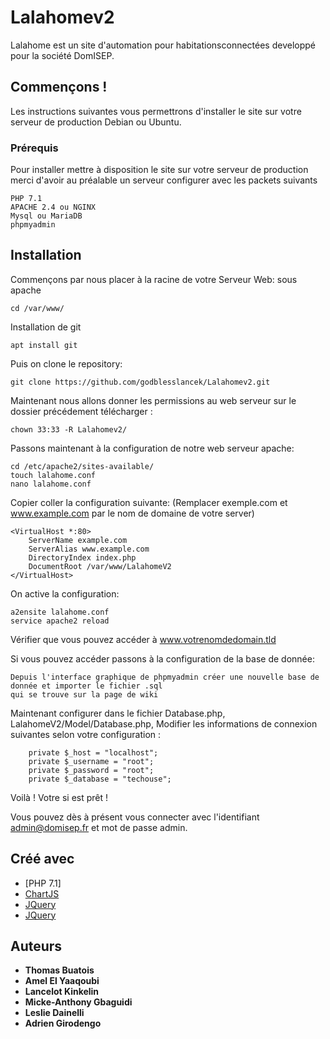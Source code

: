# Lalahomev2

Lalahome est un site d'automation pour habitationsconnectées developpé pour la société DomISEP.

## Commençons !

Les instructions suivantes vous permettrons d'installer le site sur votre serveur de production Debian ou Ubuntu.

### Prérequis 

Pour installer mettre à disposition le site sur votre serveur de production merci d'avoir au préalable un serveur configurer avec les packets suivants

```
PHP 7.1
APACHE 2.4 ou NGINX 
Mysql ou MariaDB 
phpmyadmin
```

## Installation 

Commençons par nous placer à la racine de votre Serveur Web: 
sous apache
```
cd /var/www/
```
Installation de git

```
apt install git 
```

Puis on clone le repository: 

```
git clone https://github.com/godblesslancek/Lalahomev2.git
```

Maintenant nous allons donner les permissions au web serveur sur le dossier précédement télécharger : 

```
chown 33:33 -R Lalahomev2/
```

Passons maintenant à la configuration de notre web serveur apache: 

```
cd /etc/apache2/sites-available/
touch lalahome.conf
nano lalahome.conf
```

Copier coller la configuration suivante: 
(Remplacer exemple.com et www.example.com par le nom de domaine de votre server)
```
<VirtualHost *:80>
    ServerName example.com
    ServerAlias www.example.com
    DirectoryIndex index.php
    DocumentRoot /var/www/LalahomeV2
</VirtualHost>
```

On active la configuration: 
```
a2ensite lalahome.conf
service apache2 reload 
```

Vérifier que vous pouvez accéder à www.votrenomdedomain.tld 

Si vous pouvez accéder passons à la configuration de la base de donnée: 

```
Depuis l'interface graphique de phpmyadmin créer une nouvelle base de donnée et importer le fichier .sql 
qui se trouve sur la page de wiki
```

Maintenant configurer dans le fichier Database.php, LalahomeV2/Model/Database.php,
Modifier les informations de connexion suivantes selon votre configuration :

```
    private $_host = "localhost";
    private $_username = "root";
    private $_password = "root";
    private $_database = "techouse";
```

Voilà ! Votre si est prêt ! 

Vous pouvez dès à présent vous connecter avec l'identifiant admin@domisep.fr et mot de passe admin.



## Créé avec 

* [PHP 7.1] 
* [ChartJS](http://www.chartjs.org/) 
* [JQuery](https://jquery.com/)
* [JQuery](https://jqueryui.com/) 


## Auteurs

* **Thomas Buatois** 
* **Amel El Yaaqoubi**
* **Lancelot Kinkelin**
* **Micke-Anthony Gbaguidi** 
* **Leslie Dainelli** 
* **Adrien Girodengo** 


